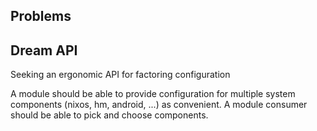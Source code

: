 ## Problems


## Dream API

Seeking an ergonomic API for factoring configuration


A module should be able to provide configuration for multiple system components (nixos, hm, android, ...) as convenient.
A module consumer should be able to pick and choose components.
